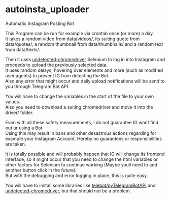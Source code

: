 # autoinsta_uploader
Automatic Instagram Posting Bot<br/>

This Program can be run for example via crontab once (or more) a day.<br/>
It takes a random video from data/videos/, its suiting quote from data/quotes/, a random thumbnail from data/thumbnails/ and a random text from data/texts/.<br/>

Then it uses [undetected-chromedriver](https://github.com/ultrafunkamsterdam/undetected-chromedriver) Selenium to log in into Instagram and proceeds to upload the previously selected data.<br/>
It uses random delays, hovering over elements and more (such as modified user agents) to prevent IG from detecting the Bot.<br/>
Also any error that might occur and daily upload notifications will be send to you through Telegram Bot API.<br/>

You will have to change the variables in the start of the file to your own values.<br/>
Also you need to download a suiting chromedriver and move it into the driver/ folder.<br/>

Even with all these safety measurements, I do not guarantee IG wont find out ur using a Bot.<br/>
Using this may result in bans and other desastrous actions regarding for example your Instagram Account. Hereby no guarantees or responsibilities are taken.<br/>

It is totally possible and will probably happen that IG will change its frontend interface, so it might occur that you need to change the html variables or other factors for Selenium to continue working (Maybe youll need to add another button click in the future).<br/>
But with the debugging and error logging in place, this is quite easy.<br/>

You will have to install some libraries like [telebot/pyTelegramBotAPI](https://github.com/eternnoir/pyTelegramBotAPI) and [undetected-chromedriver](https://github.com/ultrafunkamsterdam/undetected-chromedriver), but that should not be a problem.<br/>
